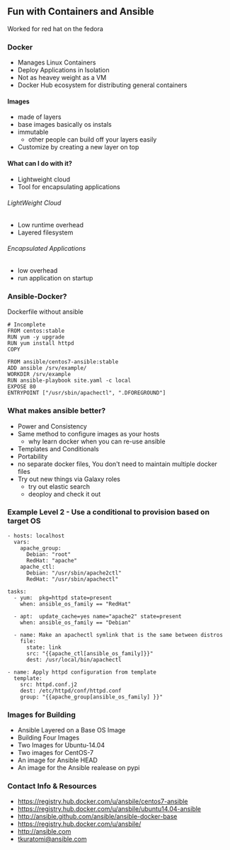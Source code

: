 ## Fun with Containers and Ansible
Worked for red hat on the fedora

### Docker
- Manages Linux Containers
- Deploy Applications in Isolation
- Not as heavey weight as a VM
- Docker Hub ecosystem for distributing general containers

#### Images
- made of layers
- base images basically os instals
- immutable
  - other people can build off your layers easily
- Customize by creating a new layer on top

#### What can I do with it?
- Lightweight cloud
- Tool for encapsulating applications

###### LightWeight Cloud
- Low runtime overhead
- Layered filesystem


###### Encapsulated Applications
- low overhead
- run application on startup

### Ansible-Docker?
Dockerfile without ansible
```
# Incomplete
FROM centos:stable
RUN yum -y upgrade
RUN yum install httpd
COPY
```

```
FROM ansible/centos7-ansible:stable
ADD ansible /srv/example/
WORKDIR /srv/example
RUN ansible-playbook site.yaml -c local
EXPOSE 80
ENTRYPOINT ["/usr/sbin/apachectl", ".DFOREGROUND"]
```

### What makes ansible better?
- Power and Consistency
- Same method to configure images as your hosts
  - why learn docker when you can re-use ansible
- Templates and Conditionals
- Portability
- no separate docker files, You don't need to maintain multiple docker
  files
- Try out new things via Galaxy roles
  - try out elastic search
  - deoploy and check it out

### Example Level 2 - Use a conditional to provision based on target OS
```
- hosts: localhost
  vars:
    apache_group:
      Debian: "root"
      RedHat: "apache"
    apache_ctl:
      Debian: "/usr/sbin/apache2ctl"
      RedHat: "/usr/sbin/apachectl"
```
```
tasks:
  - yum:  pkg=httpd state=present
    when: ansible_os_family == "RedHat"

  - apt:  update_cache=yes name="apache2" state=present
    when: ansible_os_family == "Debian"

  - name: Make an apachectl symlink that is the same between distros
    file:
      state: link
      src: "{{apache_ctl[ansible_os_family]}}"
      dest: /usr/local/bin/apachectl
```

```
- name: Apply httpd configuration from template
  template:
    src: httpd.conf.j2
    dest: /etc/httpd/conf/httpd.conf
    group: "{{apache_group[ansible_os_family] }}"
```

### Images for Building
- Ansible Layered on a Base OS Image
- Building Four Images
- Two Images for Ubuntu-14.04
- Two images for CentOS-7
- An image for Ansible HEAD
- An image for the Ansible realease on pypi

### Contact Info & Resources
- https://registry.hub.docker.com/u/ansbile/centos7-ansible
- https://registry.hub.docker.com/u/ansbile/ubuntu14.04-ansible
- http://ansible.github.com/ansible/ansible-docker-base
- https://registry.hub.docker.com/u/ansbile/
- http://ansible.com
- tkuratomi@ansible.com
